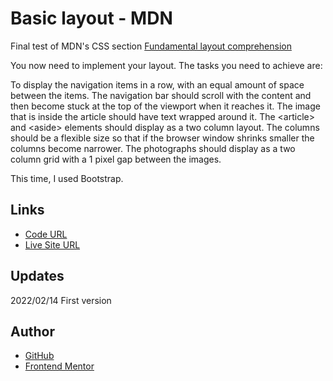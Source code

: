 #  Basic layout - MDN

Final test of MDN's CSS section [Fundamental layout comprehension](https://developer.mozilla.org/en-US/docs/Learn/CSS/CSS_layout/Fundamental_Layout_Comprehension) 

You now need to implement your layout. The tasks you need to achieve are:

To display the navigation items in a row, with an equal amount of space between the items.
The navigation bar should scroll with the content and then become stuck at the top of the viewport when it reaches it.
The image that is inside the article should have text wrapped around it.
The &lt;article&gt; and &lt;aside&gt; elements should display as a two column layout. The columns should be a flexible size so that if the browser window shrinks smaller the columns become narrower.
The photographs should display as a two column grid with a 1 pixel gap between the images.

This time, I used Bootstrap.

## Links

- [Code URL](https://github.com/dirkVerm/frontend-exercises/tree/main/02%20CSS/09%20Basic%20layout%20-%20MDN)
- [Live Site URL](https://dirkverm.github.io/frontend-exercises/02%20CSS/09%20Basic%20layout%20-%20MDN/)

## Updates
2022/02/14
First version

## Author

- [GitHub](https://github.com/dirkVerm)
- [Frontend Mentor](https://www.frontendmentor.io/profile/dirkVerm)


